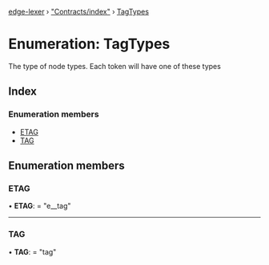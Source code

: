 [edge-lexer](../README.md) › ["Contracts/index"](../modules/_contracts_index_.md) › [TagTypes](_contracts_index_.tagtypes.md)

# Enumeration: TagTypes

The type of node types. Each token
will have one of these types

## Index

### Enumeration members

* [ETAG](_contracts_index_.tagtypes.md#etag)
* [TAG](_contracts_index_.tagtypes.md#tag)

## Enumeration members

###  ETAG

• **ETAG**: = "e__tag"

___

###  TAG

• **TAG**: = "tag"
